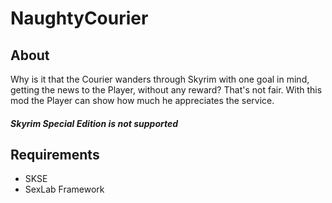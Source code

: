 # NaughtyCourier

## About

Why is it that the Courier wanders through Skyrim with one goal in mind, getting the news to the Player, without any reward? That's not fair.
With this mod the Player can show how much he appreciates the service.

##### Skyrim Special Edition is not supported

## Requirements

- SKSE
- SexLab Framework

